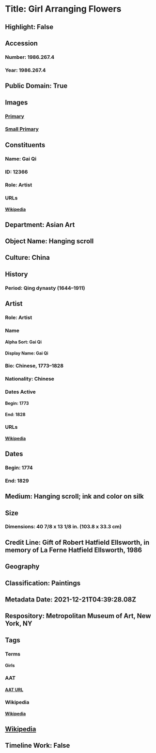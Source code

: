 # Title: Girl Arranging Flowers
## Highlight: False
## Accession
### Number: 1986.267.4
### Year: 1986.267.4
## Public Domain: True
## Images
### [Primary](https://images.metmuseum.org/CRDImages/as/original/DT8378.jpg)
### [Small Primary](https://images.metmuseum.org/CRDImages/as/web-large/DT8378.jpg)
## Constituents
### Name: Gai Qi
### ID: 12366
### Role: Artist
### URLs
#### [Wikipedia](https://www.wikidata.org/wiki/Q614351)
## Department: Asian Art
## Object Name: Hanging scroll
## Culture: China
## History
### Period: Qing dynasty (1644–1911)
## Artist
### Role: Artist
### Name
#### Alpha Sort: Gai Qi
#### Display Name: Gai Qi
### Bio: Chinese, 1773–1828
### Nationality: Chinese
### Dates Active
#### Begin: 1773
#### End: 1828
### URLs
#### [Wikipedia](https://www.wikidata.org/wiki/Q614351)
## Dates
### Begin: 1774
### End: 1829
## Medium: Hanging scroll; ink and color on silk
## Size
### Dimensions: 40 7/8 x 13 1/8 in. (103.8 x 33.3 cm)
## Credit Line: Gift of Robert Hatfield Ellsworth, in memory of La Ferne Hatfield Ellsworth, 1986
## Geography
## Classification: Paintings
## Metadata Date: 2021-12-21T04:39:28.08Z
## Respository: Metropolitan Museum of Art, New York, NY
## Tags
### Terms
#### Girls
### AAT
#### [AAT URL](http://vocab.getty.edu/page/aat/300247581)
### Wikipedia
#### [Wikipedia]()
## [Wikipedia](https://www.wikidata.org/wiki/Q78919835)
## Timeline Work: False